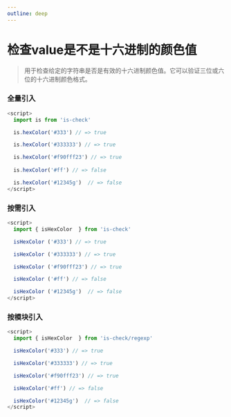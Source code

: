 ```yaml
---
outline: deep
---
```


# 检查value是不是十六进制的颜色值

> 用于检查给定的字符串是否是有效的十六进制颜色值。它可以验证三位或六位的十六进制颜色格式。

### 全量引入
```javascript
<script>
  import is from 'is-check'

  is.hexColor('#333') // => true

  is.hexColor('#333333') // => true

  is.hexColor('#f90fff23') // => true
  
  is.hexColor('#ff') // => false

  is.hexColor('#12345g')  // => false
</script>
````
### 按需引入
```javascript
<script>
  import { isHexColor  } from 'is-check'

  isHexColor ('#333') // => true

  isHexColor ('#333333') // => true

  isHexColor ('#f90fff23') // => true

  isHexColor ('#ff') // => false

  isHexColor ('#12345g')  // => false
</script>
````
### 按模块引入
```javascript
<script>
  import { isHexColor  } from 'is-check/regexp'

  isHexColor('#333') // => true

  isHexColor('#333333') // => true

  isHexColor('#f90fff23') // => true

  isHexColor('#ff') // => false

  isHexColor('#12345g')  // => false
</script>
````

